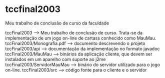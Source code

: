 tccfinal2003
============
Meu trabalho de conclusão de curso da faculdade


tccFinal2003 --> Meu trabalho de conclusão de curso. Trata-se da implementação de um jogo on-line
de cartass conhecido como MauMau.
tccFinal2003/Monografia.pdf --> documento descrevendo o projeto
tccFinal2003/api --> documentação da implementação no formato javadoc
tccFinal2003/MauMau --> binários da aplicação cliente, que devem ser instalados em um aparelho com suporte ao j2me
tccFinal2003/ServidorMauMau --> binário do servidor utilizado para o jogo on-line.
tccFinal2003/src --> código fonte para o cliente e o servidor


